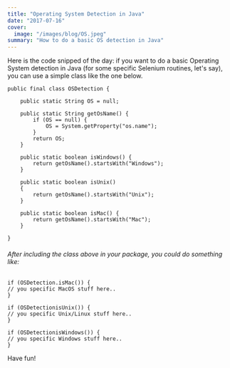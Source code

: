 ```yaml
---
title: "Operating System Detection in Java"
date: "2017-07-16"
cover:
  image: "/images/blog/OS.jpeg"
summary: "How to do a basic OS detection in Java"
---
```



Here is the code snipped of the day: if you want to do a basic Operating System detection in Java (for some specific Selenium routines, let's say), you can use a simple class like the one below.

```
public final class OSDetection {

    public static String OS = null;

    public static String getOsName() {
        if (OS == null) {
            OS = System.getProperty("os.name");
        }
        return OS;
    }

    public static boolean isWindows() {
        return getOsName().startsWith("Windows");
    }

    public static boolean isUnix()
    {
        return getOsName().startsWith("Unix");
    }

    public static boolean isMac() {
        return getOsName().startsWith("Mac");
    }

}
```
###### After including the class above in your package, you could do something like:

```
if (OSDetection.isMac()) {
// you specific MacOS stuff here..
}

if (OSDetectionisUnix()) {
// you specific Unix/Linux stuff here..
}

if (OSDetectionisWindows()) {
// you specific Windows stuff here..
}
```

Have fun!

